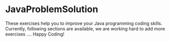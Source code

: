 # JavaProblemSolution
 These exercises help you to improve your Java programming coding skills. Currently, following sections are available, we are working hard to add more exercises .... Happy Coding!
